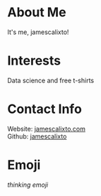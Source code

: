 # About Me
It's me, jamescalixto!
# Interests
Data science and free t-shirts
# Contact Info
Website: [jamescalixto.com](jamescalixto.com)      
Github: [jamescalixto](https://github.com/jamescalixto)
# Emoji
*thinking emoji*